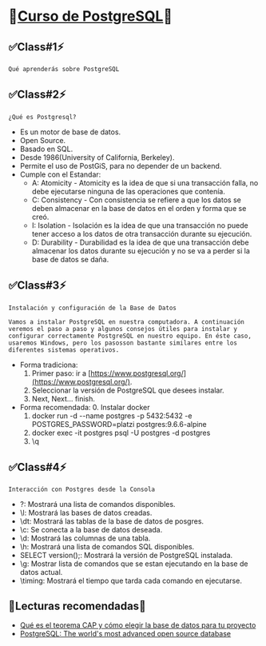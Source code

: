 # 🚨<a href="https://platzi.com/clases/postgresql/" target="_blank">Curso de PostgreSQL</a>🚨
## ✅Class#1⚡️
```Qué aprenderás sobre PostgreSQL```
## ✅Class#2⚡️
```¿Qué es Postgresql?```
* Es un motor de base de datos.
* Open Source.
* Basado en SQL.
* Desde 1986(University of California, Berkeley).
* Permite el uso de PostGiS, para no depender de un backend.
* Cumple con el Estandar:
    * A: Atomicity - Atomicity es la idea de que si una transacción falla, no debe ejecutarse ninguna de las operaciones que contenía.
    * C: Consistency - Con consistencia se refiere a que los datos se deben almacenar en la base de datos en el orden y forma que se creó.
    * I: Isolation - Isolación es la idea de que una transacción no puede tener acceso a los datos de otra transacción durante su ejecución.
    * D: Durability - Durabilidad es la idea de que una transacción debe almacenar los datos durante su ejecución y no se va a perder si la base de datos se daña.
## ✅Class#3⚡️
```Instalación y configuración de la Base de Datos```
```
Vamos a instalar PostgreSQL en nuestra computadora. A continuación veremos el paso a paso y algunos consejos útiles para instalar y configurar correctamente PostgreSQL en nuestro equipo. En éste caso, usaremos Windows, pero los pasosson bastante similares entre los diferentes sistemas operativos.
```
* Forma tradiciona:
    1. Primer paso: ir a [https://www.postgresql.org/](https://www.postgresql.org/).
    2. Seleccionar la versión de PostgreSQL que desees instalar.
    3. Next, Next... finish.
* Forma recomendada:
    0. Instalar docker
    1. docker run -d --name postgres -p 5432:5432 -e POSTGRES_PASSWORD=platzi postgres:9.6.6-alpine
    2. docker exec -it postgres psql -U postgres -d postgres
    3. \q
## ✅Class#4⚡️
```Interacción con Postgres desde la Consola```
   * \?: Mostrará una lista de comandos disponibles.
   * \l: Mostrará las bases de datos creadas.
   * \dt: Mostrará las tablas de la base de datos de posgres.
   * \c: Se conecta a la base de datos deseada.
   * \d: Mostrará las columnas de una tabla.
   * \h: Mostrará una lista de comandos SQL disponibles.
   * SELECT version();: Mostrará la versión de PostgreSQL instalada.
   * \g: Mostrar lista de comandos que se estan ejecutando en la base de datos actual.
   * \timing: Mostrará el tiempo que tarda cada comando en ejecutarse.
## 🚧Lecturas recomendadas🚨
* [Qué es el teorema CAP y cómo elegir la base de datos para tu proyecto](https://platzi.com/blog/que-es-el-teorema-cap-y-como-elegir-la-base-de-datos-para-tu-proyecto)
* [PostgreSQL: The world's most advanced open source database](https://www.postgresql.org/)